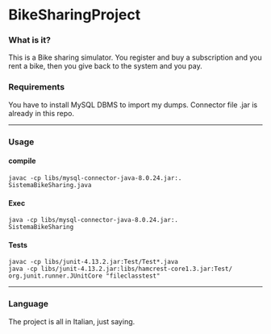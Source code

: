# BikeSharingProject
### What is it?
This is a Bike sharing simulator. You register and buy a subscription and you rent a bike, then you give back to the system and you pay.
### Requirements
You have to install MySQL DBMS to import my dumps. Connector file .jar is already in this repo.

---

### Usage
#### compile
<code>javac -cp libs/mysql-connector-java-8.0.24.jar:. SistemaBikeSharing.java</code>
#### Exec
<code>java -cp libs/mysql-connector-java-8.0.24.jar:. SistemaBikeSharing</code>
#### Tests
<code>javac -cp libs/junit-4.13.2.jar:Test/Test*.java</code><br>
<code>java -cp libs/junit-4.13.2.jar:libs/hamcrest-core1.3.jar:Test/ org.junit.runner.JUnitCore "fileclasstest"</code>

---
### Language
The project is all in Italian, just saying.
